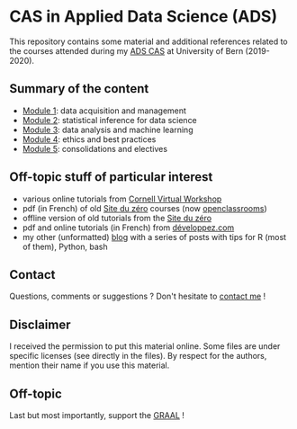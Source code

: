 # CAS in Applied Data Science (ADS)

This repository contains some material and additional references related to the courses attended during my [ADS CAS](https://www.math.unibe.ch/continuing_education/cas_applied_data_science/index_eng.html) at University of Bern (2019-2020).

## Summary of the content
- [Module 1](module1/module1_index.md): data acquisition and management
- [Module 2](module2/module2_index.md): statistical inference for data science
- [Module 3](module3/module3_index.md): data analysis and machine learning
- [Module 4](module4/module4_index.md): ethics and best practices
- [Module 5](module5/module5_index.md): consolidations and electives

## Off-topic stuff of particular interest
- various online tutorials from [Cornell Virtual Workshop](https://cvw.cac.cornell.edu/topics)
- pdf (in French) of old [Site du zéro](https://openclassrooms.com/fr/old-courses-pdf) courses  (now [openclassrooms](https://openclassrooms.com))
- offline version of old tutorials from the [Site du zéro](http://sdz.tdct.org)
- pdf and online tutorials (in French) from [développez.com](https://general.developpez.com/cours/)
- my other (unformatted) [blog](https://mzuer.github.io/blog/) with a series of posts with tips for R (most of them), Python, bash

## Contact
Questions, comments or suggestions ? Don't hesitate to [contact me](mailto:zufferey.marie@bluewin.ch) !


## Disclaimer
I received the permission to put this material online. Some files are under specific licenses (see directly in the files). By respect for the authors, mention their name if you use this material.


## Off-topic
Last but most importantly, support the [GRAAL](http://graal-defenseanimale.org) !



<!-- ```markdown
- Module 1: data acquisition and management
- Module 2: statistical inference for data science
- Module 3: data analysis and machine learning
- Module 4: ethics and best practices
- Module 5: consolidations and electives

### [Module 1](module1/module1_index.md)

Markdown is a lightweight and easy-to-use syntax for styling your writing. It includes conventions for

### [Module 2](module2/module2_index.md)

### [Module 3](module3/module3_index.md)

### [Module 4](module4/module4_index.md)

### [Module 5](module5/module5_index.md)
- Python for programmers
- Data science with Python and Pandas
- Statistics with Python 
- Scalable analytics with Python (DASK)
- Image processing with Python
- Machine Learning with Python 
- Machine learning with Dataiku 
- Introduction to MATLAB 
- Deep learning: a practical approach in MATLAB 
- Advanced HPC topics 
- Working with containers 


Syntax highlighted code block

# Header 1
## Header 2
### Header 3

- Bulleted
- List

1. Numbered
2. List

**Bold** and _Italic_ and `Code` text

[Link](url) and ![Image](src)
```

For more details see [GitHub Flavored Markdown](https://guides.github.com/features/mastering-markdown/).

### Jekyll Themes

Your Pages site will use the layout and styles from the Jekyll theme you have selected in your [repository settings](https://github.com/mariezufferey/CAS_ADS/settings). The name of this theme is saved in the Jekyll `_config.yml` configuration file.


-->
